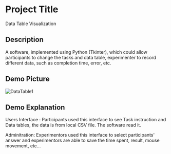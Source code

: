 # Project Title

Data Table Visualization

## Description

A software, implemented using Python (Tkinter), which could allow participants to change the tasks and data table, experimenter to record different data, such as completion time, error, etc.



## Demo Picture

![DataTable1](https://user-images.githubusercontent.com/77391202/223380887-b579ab0c-d886-4d1f-9351-6653557d040c.png)



## Demo Explanation
Users Interface : Participants used this interface to see Task instruction and Data tables, the data is from local CSV file. The software read it.

Adminitration: Experimentors used this interface to select participants' answer and experimentors are able to save the time spent, result, mouse movement, etc...




